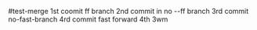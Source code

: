 #test-merge
1st coomit ff branch
2nd commit in no --ff branch
3rd commit  no-fast-branch
4rd commit fast forward
4th 3wm
